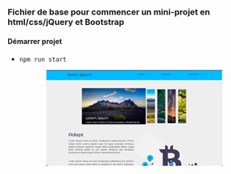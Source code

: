 ### Fichier de base pour commencer un mini-projet en html/css/jQuery et Bootstrap 



#### Démarrer projet 
* `npm run start`

<p align="center">
<img src="https://github.com/peter-centini/site-vitrine-bootstrap-jquery/blob/main/site%20vitrine.png" width="350" title="screen website">
</p>


<p align="center> Ammuser vous bien avec ce template</p>
